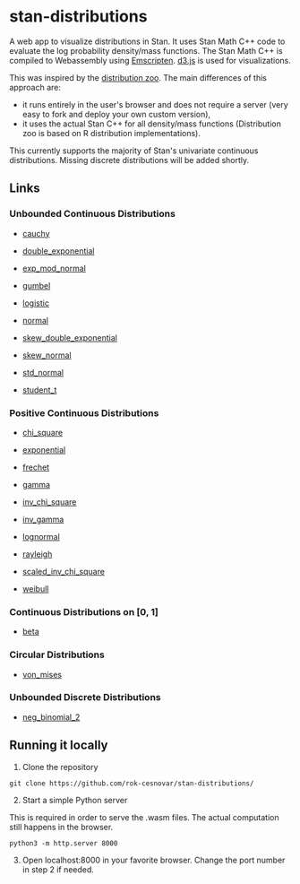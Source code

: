 # stan-distributions

A web app to visualize distributions in Stan. It uses Stan Math C++ code to evaluate the log probability density/mass functions. The Stan Math C++ is compiled to Webassembly using [Emscripten](https://emscripten.org/index.html). [d3.js](https://d3js.org/) is used for visualizations.

This was inspired by the [distribution zoo](https://github.com/ben18785/distribution-zoo). The main differences of this approach are: 
- it runs entirely in the user's browser and does not require a server (very easy to fork and deploy your own custom version),
- it uses the actual Stan C++ for all density/mass functions (Distribution zoo is based on R distribution implementations).

This currently supports the majority of Stan's univariate continuous distributions. Missing discrete distributions will be added shortly.

## Links

### Unbounded Continuous Distributions

- [cauchy](https://rok-cesnovar.github.io/stan-distributions/cauchy)

- [double_exponential](https://rok-cesnovar.github.io/stan-distributions/double_exponential)

- [exp_mod_normal](https://rok-cesnovar.github.io/stan-distributions/exp_mod_normal)

- [gumbel](https://rok-cesnovar.github.io/stan-distributions/gumbel)

- [logistic](https://rok-cesnovar.github.io/stan-distributions/logistic)

- [normal](https://rok-cesnovar.github.io/stan-distributions/normal)

- [skew_double_exponential](https://rok-cesnovar.github.io/stan-distributions/skew_double_exponential)

- [skew_normal](https://rok-cesnovar.github.io/stan-distributions/skew_normal)

- [std_normal](https://rok-cesnovar.github.io/stan-distributions/std_normal)

- [student_t](https://rok-cesnovar.github.io/stan-distributions/student_t)

### Positive Continuous Distributions

- [chi_square](https://rok-cesnovar.github.io/stan-distributions/chi_square)

- [exponential](https://rok-cesnovar.github.io/stan-distributions/exponential)

- [frechet](https://rok-cesnovar.github.io/stan-distributions/frechet)

- [gamma](https://rok-cesnovar.github.io/stan-distributions/gamma)

- [inv_chi_square](https://rok-cesnovar.github.io/stan-distributions/inv_chi_square)

- [inv_gamma](https://rok-cesnovar.github.io/stan-distributions/inv_gamma)

- [lognormal](https://rok-cesnovar.github.io/stan-distributions/lognormal)

- [rayleigh](https://rok-cesnovar.github.io/stan-distributions/rayleigh)

- [scaled_inv_chi_square](https://rok-cesnovar.github.io/stan-distributions/scaled_inv_chi_square)

- [weibull](https://rok-cesnovar.github.io/stan-distributions/weibull)

### Continuous Distributions on [0, 1]

- [beta](https://rok-cesnovar.github.io/stan-distributions/beta)

<!-- - [beta_proportion](https://rok-cesnovar.github.io/stan-distributions/beta_proportion) -->

### Circular Distributions

- [von_mises](https://rok-cesnovar.github.io/stan-distributions/von_mises)
### Unbounded Discrete Distributions

- [neg_binomial_2](https://rok-cesnovar.github.io/stan-distributions/neg_binomial_2)


## Running it locally

1. Clone the repository

```
git clone https://github.com/rok-cesnovar/stan-distributions/
```

2. Start a simple Python server

This is required in order to serve the .wasm files. The actual computation still happens in the browser.

```
python3 -m http.server 8000
```

3. Open localhost:8000 in your favorite browser. Change the port number in step 2 if needed.
